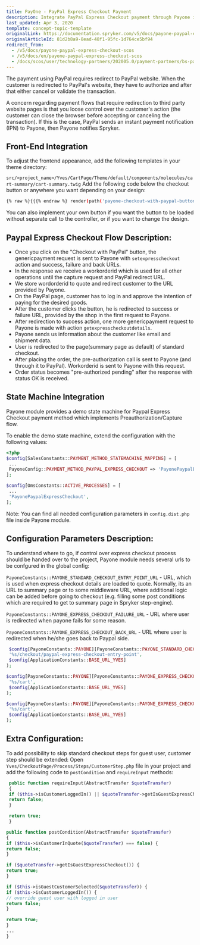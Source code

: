 ```yaml
---
title: PayOne - PayPal Express Checkout Payment
description: Integrate PayPal Express Checkout payment through Payone into the Spryker-based shop.
last_updated: Apr 3, 2020
template: concept-topic-template
originalLink: https://documentation.spryker.com/v5/docs/payone-paypal-express-checkout-scos
originalArticleId: 81d2b8a9-8ead-48f1-95fc-1d764ce5bf94
redirect_from:
  - /v5/docs/payone-paypal-express-checkout-scos
  - /v5/docs/en/payone-paypal-express-checkout-scos
  - /docs/scos/user/technology-partners/202005.0/payment-partners/bs-payone/legacy-demoshop-integration/payone-paypal-payment.html-express-checkout
---
```


The payment using PayPal requires redirect to PayPal website. When the customer is redirected to PayPal's website, they have to authorize and after that either cancel or validate the transaction.

A concern regarding payment flows that require redirection to third party website pages is that you loose control over the customer's action (the customer can close the browser before accepting or canceling the transaction). If this is the case, PayPal sends an instant payment notification (IPN) to Payone, then Payone notifies Spryker.

## Front-End Integration
To adjust the frontend appearance, add the following templates in your theme directory:

`src/<project_name>/Yves/CartPage/Theme/default/components/molecules/cart-summary/cart-summary.twig`
Add the following code below the checkout button or anywhere you want depending on your design:

```bash
{% raw %}{{{% endraw %} render(path('payone-checkout-with-paypal-button')) {% raw %}}}{% endraw %}
```
You can also implement your own button if you want the button to be loaded without separate call to the controller, or if you want to change the design.

## Paypal Express Checkout Flow Description:
* Once you click on the "Checkout with PayPal" button, the genericpayment request is sent to Payone with `setexpresscheckout` action and success, failure and back URLs.
* In the response we receive a workorderid which is used for all other operations until the capture request and PayPal redirect URL.
* We store wordorderid to quote and redirect customer to the URL provided by Payone.
* On the PayPal page, customer has to log in and approve the intention of paying for the desired goods.
* After the customer clicks the button, he is redirected to success or failure URL, provided by the shop in the first request to Payone.
* After redirection to success action, one more genericpayment request to Payone is made with action `getexpresscheckoutdetails`.
* Payone sends us information about the customer like email and shipment data.
* User is redirected to the page(summary page as default) of standard checkout.
* After placing the order, the pre-authorization call is sent to Payone (and through it to PayPal). Workorderid is sent to Payone with this request.
* Order status becomes "pre-authorized pending" after the response with status OK is received.

## State Machine Integration
Payone module provides a demo state machine for Paypal Express Checkout payment method which implements Preauthorization/Capture flow.

To enable the demo state machine, extend the configuration with the following values:

```php
<?php
$config[SalesConstants::PAYMENT_METHOD_STATEMACHINE_MAPPING] = [
 ...
 PayoneConfig::PAYMENT_METHOD_PAYPAL_EXPRESS_CHECKOUT => 'PayonePaypalExpressCheckout',
];

$config[OmsConstants::ACTIVE_PROCESSES] = [
 ...
 'PayonePaypalExpressCheckout',
];
 ```

Note: You can find all needed configuration parameters in `config.dist.php` file inside Payone module.

## Configuration Parameters Description:

To understand where to go, if control over express checkout process should be handed over to the project,
Payone module needs several urls to be confgured in the global config:

`PayoneConstants::PAYONE_STANDARD_CHECKOUT_ENTRY_POINT_URL` - URL, which is used when express checkout details are loaded to quote.
Normally, its an URL to summary page or to some middleware URL, where additional logic can be added before going to checkout (e.g. filling some post conditions which are required to get to summary page in Spryker step-engine).

`PayoneConstants::PAYONE_EXPRESS_CHECKOUT_FAILURE_URL` - URL where user is redirected when payone fails for some reason.

`PayoneConstants::PAYONE_EXPRESS_CHECKOUT_BACK_URL` - URL where user is redirected when he/she goes back to Paypal side.

```php
 $config[PayoneConstants::PAYONE][PayoneConstants::PAYONE_STANDARD_CHECKOUT_ENTRY_POINT_URL] = sprintf(
 '%s/checkout/paypal-express-checkout-entry-point',
 $config[ApplicationConstants::BASE_URL_YVES]
);

$config[PayoneConstants::PAYONE][PayoneConstants::PAYONE_EXPRESS_CHECKOUT_FAILURE_URL] = sprintf(
 '%s/cart',
 $config[ApplicationConstants::BASE_URL_YVES]
);

$config[PayoneConstants::PAYONE][PayoneConstants::PAYONE_EXPRESS_CHECKOUT_BACK_URL] = sprintf(
 '%s/cart',
 $config[ApplicationConstants::BASE_URL_YVES]
);

```

## Extra Configuration:
To add possibility to skip standard checkout steps for guest user, customer step should be extended:
Open `Yves/CheckoutPage/Process/Steps/CustomerStep.php` file in your project and add the following code to `postCondition` and `requireInput` methods:

```php
 public function requireInput(AbstractTransfer $quoteTransfer)
 {
 if ($this->isCustomerLoggedIn() || $quoteTransfer->getIsGuestExpressCheckout()) {
 return false;
 }

 return true;
 }
 ```

 ```php
 public function postCondition(AbstractTransfer $quoteTransfer)
 {
 if ($this->isCustomerInQuote($quoteTransfer) === false) {
 return false;
 }

 if ($quoteTransfer->getIsGuestExpressCheckout()) {
 return true;
 }

 if ($this->isGuestCustomerSelected($quoteTransfer)) {
 if ($this->isCustomerLoggedIn()) {
 // override guest user with logged in user
 return false;
 }

 return true;
 }
 ...
 }
 ```
